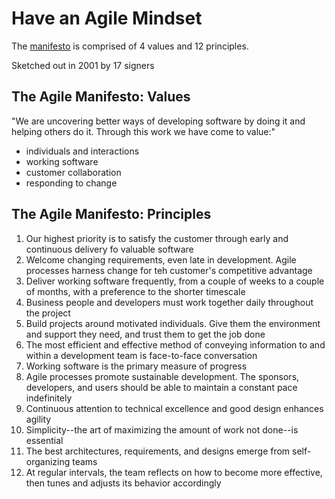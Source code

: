 # Have an Agile Mindset

The [manifesto](https://agilemanifesto.org/) is comprised of 4 values and 12 principles.

Sketched out in 2001 by 17 signers

## The Agile Manifesto: Values

"We are uncovering better ways of developing software by doing it and helping others do it. Through this work we have come to value:"

- individuals and interactions
- working software
- customer collaboration
- responding to change

## The Agile Manifesto: Principles

1. Our highest priority is to satisfy the customer through early and continuous delivery fo valuable software
2. Welcome changing requirements, even late in development. Agile processes harness change for teh customer's competitive advantage
3. Deliver working software frequently, from a couple of weeks to a couple of months, with a preference to the shorter timescale
4. Business people and developers must work together daily throughout the project
5. Build projects around motivated individuals. Give them the environment and support they need, and trust them to get the job done
6. The most efficient and effective method of conveying information to and within a development team is face-to-face conversation
7. Working software is the primary measure of progress
8. Agile processes promote sustainable development. The sponsors, developers, and users should be able to maintain a constant pace indefinitely
9. Continuous attention to technical excellence and good design enhances agility
10. Simplicity--the art of maximizing the amount of work not done--is essential
11. The best architectures, requirements, and designs emerge from self-organizing teams
12. At regular intervals, the team reflects on how to become more effective, then tunes and adjusts its behavior accordingly
